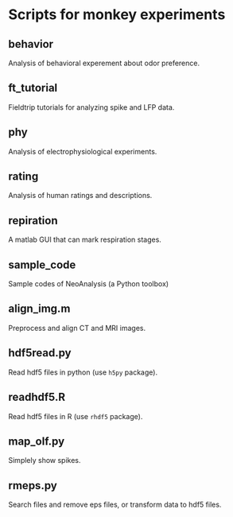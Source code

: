 # Scripts for monkey experiments

## behavior
Analysis of behavioral experement about odor preference.

## ft_tutorial
Fieldtrip tutorials for analyzing spike and LFP data.

## phy
Analysis of electrophysiological experiments.

## rating
Analysis of human ratings and descriptions.

## repiration
A matlab GUI that can mark respiration stages.

## sample_code
Sample codes of NeoAnalysis (a Python toolbox)

## align_img.m
Preprocess and align CT and MRI images.

## hdf5read.py
Read hdf5 files in python (use `h5py` package).

## readhdf5.R
Read hdf5 files in R (use `rhdf5` package).

## map_olf.py
Simplely show spikes.

## rmeps.py
Search files and remove eps files, or transform data to hdf5 files.